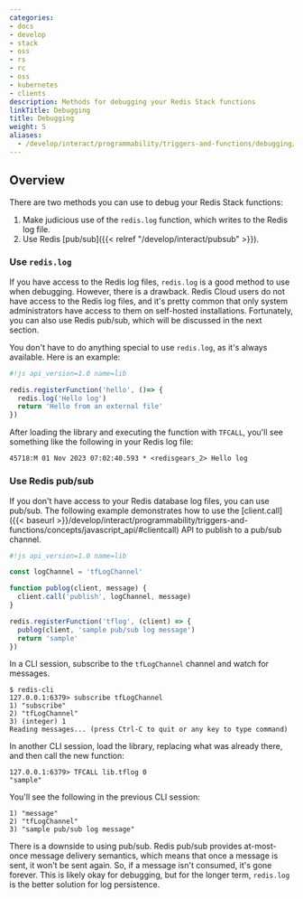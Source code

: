 ```yaml
---
categories:
- docs
- develop
- stack
- oss
- rs
- rc
- oss
- kubernetes
- clients
description: Methods for debugging your Redis Stack functions
linkTitle: Debugging
title: Debugging
weight: 5
aliases:
  - /develop/interact/programmability/triggers-and-functions/debugging/
---
```

## Overview

There are two methods you can use to debug your Redis Stack functions:

1. Make judicious use of the `redis.log` function, which writes to the Redis log file.
1. Use Redis [pub/sub]({{< relref "/develop/interact/pubsub" >}}).

### Use `redis.log`

If you have access to the Redis log files, `redis.log` is a good method to use when debugging. However, there is a drawback. Redis Cloud users do not have access to the Redis log files, and it's pretty common that only system administrators have access to them on self-hosted installations. Fortunately, you can also use Redis pub/sub, which will be discussed in the next section.

You don't have to do anything special to use `redis.log`, as it's always available. Here is an example:

```javascript
#!js api_version=1.0 name=lib

redis.registerFunction('hello', ()=> {
  redis.log('Hello log')
  return 'Hello from an external file'
})
```

After loading the library and executing the function with `TFCALL`, you'll see something like the following in your Redis log file:

```
45718:M 01 Nov 2023 07:02:40.593 * <redisgears_2> Hello log
```

### Use Redis pub/sub

If you don't have access to your Redis database log files, you can use pub/sub. The following example demonstrates how to use the [client.call]({{< baseurl >}}/develop/interact/programmability/triggers-and-functions/concepts/javascript_api/#clientcall) API to publish to a pub/sub channel.

```javascript
#!js api_version=1.0 name=lib

const logChannel = 'tfLogChannel'

function publog(client, message) {
  client.call('publish', logChannel, message)
}

redis.registerFunction('tflog', (client) => {
  publog(client, 'sample pub/sub log message')
  return 'sample'
})
```
In a CLI session, subscribe to the `tfLogChannel` channel and watch for messages.

```redis
$ redis-cli
127.0.0.1:6379> subscribe tfLogChannel
1) "subscribe"
2) "tfLogChannel"
3) (integer) 1
Reading messages... (press Ctrl-C to quit or any key to type command)
```

In another CLI session, load the library, replacing what was already there, and then call the new function:

```redis
127.0.0.1:6379> TFCALL lib.tflog 0
"sample"
```

You'll see the following in the previous CLI session:

```redis
1) "message"
2) "tfLogChannel"
3) "sample pub/sub log message"
```

There is a downside to using pub/sub. Redis pub/sub provides at-most-once message delivery semantics, which means that once a message is sent, it won't be sent again. So, if a message isn't consumed, it's gone forever. This is likely okay for debugging, but for the longer term, `redis.log` is the better solution for log persistence.
